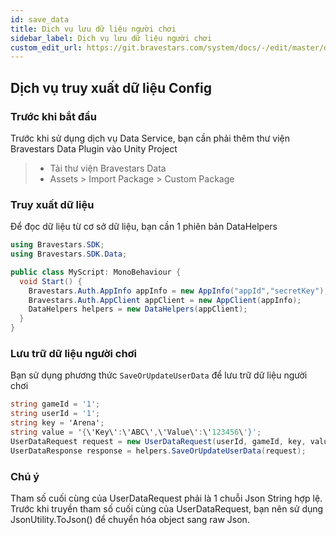 ```yaml
---
id: save_data
title: Dịch vụ lưu dữ liệu người chơi
sidebar_label: Dịch vụ lưu dữ liệu người chơi
custom_edit_url: https://git.bravestars.com/system/docs/-/edit/master/docs/sdk/save_data.md
---
```


## Dịch vụ truy xuất dữ liệu Config

### Trước khi bắt đầu

Trước khi sử dụng dịch vụ Data Service, bạn cần phải thêm thư viện Bravestars Data Plugin vào Unity Project

> - Tải thư viện Bravestars Data
> - Assets > Import Package > Custom Package

### Truy xuất dữ liệu

Để đọc dữ liệu từ cơ sở dữ liệu, bạn cần 1 phiên bản DataHelpers

```C#
using Bravestars.SDK;
using Bravestars.SDK.Data;

public class MyScript: MonoBehaviour {
  void Start() {
    Bravestars.Auth.AppInfo appInfo = new AppInfo("appId","secretKey");
    Bravestars.Auth.AppClient appClient = new AppClient(appInfo); 
    DataHelpers helpers = new DataHelpers(appClient);
  }
}
```

### Lưu trữ dữ liệu người chơi

Bạn sử dụng phương thức ``SaveOrUpdateUserData`` để
 lưu trữ dữ liệu người chơi

```C#
string gameId = '1';
string userId = '1';
string key = 'Arena';
string value = '{\'Key\':\'ABC\',\'Value\':\'123456\'}';
UserDataRequest request = new UserDataRequest(userId, gameId, key, value);
UserDataResponse response = helpers.SaveOrUpdateUserData(request);
```

### Chú ý

Tham số cuối cùng của UserDataRequest phải là 1 chuỗi Json String hợp lệ.
Trước khi truyền tham số cuối cùng của UserDataRequest, bạn nên sử dụng JsonUtility.ToJson() để chuyển hóa object sang raw Json.